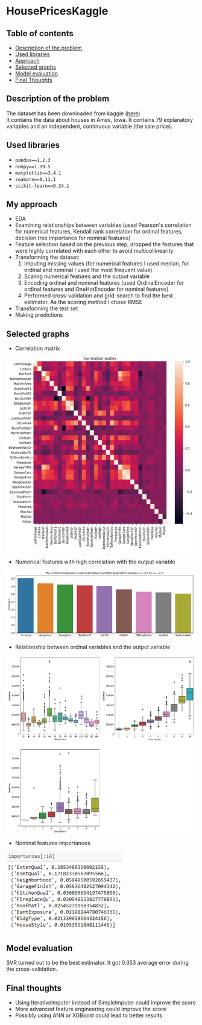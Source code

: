 # HousePricesKaggle
## Table of contents
* [Description of the problem](#description-of-the-problem)
* [Used libraries](#used-libraries)
* [Approach](#my-approach)
* [Selected graphs](#selected-graphs)
* [Model evaluation](#model-evaluation)
* [Final Thoughts](#final-thoughts)

## Description of the problem
The dataset has been downloaded from kaggle ([here](https://www.kaggle.com/c/house-prices-advanced-regression-techniques))  
It contains the data about houses in Ames, Iowa. It contains 79 explanatory variables and an independent, continuous variable (the sale price).  

## Used libraries
- ```pandas==1.2.3```
- ```numpy==1.19.5```
- ```matplotlib==3.4.1```
- ```seaborn==0.11.1```
- ```scikit-learn==0.24.1```

## My approach
- EDA
- Examining relationships between variables (used Pearson's correlation for numerical features, Kendall rank correlation for ordinal features, decision tree importance for nominal features)
- Feature selection based on the previous step, dropped the features that were highly correlated with each other to avoid multicollinearity
- Transforming the dataset:  
    1) Imputing missing values (for numerical features I used median, for ordinal and nominal I used the most frequent value)
    2) Scaling numerical features and the output variable
    3) Encoding ordinal and nominal features (used OrdinalEncoder for ordinal features and OneHotEncoder for nominal features)
    4) Performed cross-validation and grid-search to find the best estimator. As the scoring method I chose RMSE
- Transforming the test set
- Making predictions

## Selected graphs
- Correlation matrix

![Correlation matrix](/graphs/correlation_matrix.png)   
- Numerical features with high correlation with the output variable

![High correlation](/graphs/high_correlation.png)  
- Relationship between ordinal variables and the output variable  

![Ordinal relationship](/graphs/ordinal_relationship.png)  
- Nominal features importances

![Importances](/graphs/importances.png)  

## Model evaluation
SVR turned out to be the best estimator. It got 0.353 average error during the cross-validation.  

## Final thoughts
- Using IterativeImputer instead of SimpleImputer could improve the score  
- More advanced feature engineering could improve the score  
- Possibly using ANN or XGBoost could lead to better results  